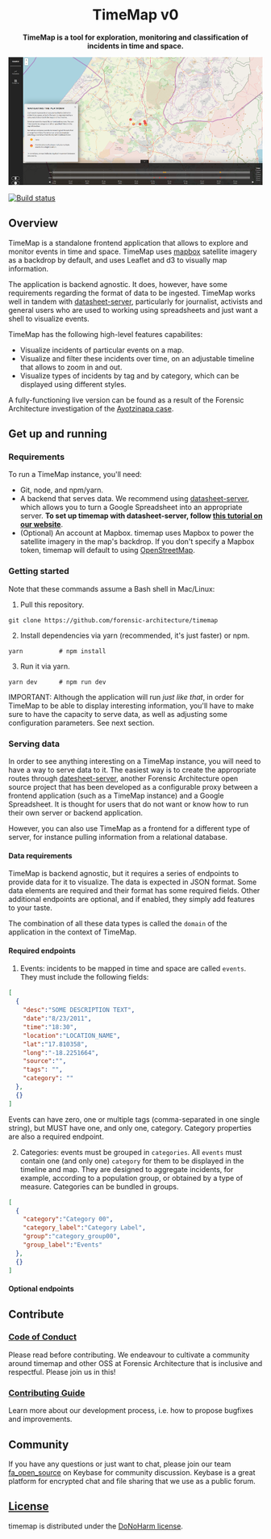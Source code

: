 <h1 align="center">
  TimeMap v0
</h1>

<p align="center">
  <strong>TimeMap is a tool for exploration, monitoring and classification of incidents in time and space.</strong><br>
</p>

![](docs/example-timemap.png)

[![Build status](https://travis-ci.com/forensic-architecture/timemap.svg?branch=develop)](https://travis-ci.com/forensic-architecture/timemap)

## Overview

TimeMap is a standalone frontend application that allows to explore and monitor events in time and space. TimeMap uses [mapbox](https://www.mapbox.com/) satellite imagery as a backdrop by default, and uses Leaflet and d3 to visually map information.

The application is backend agnostic. It does, however, have some requirements regarding the format of data to be ingested. TimeMap works well in tandem with [datasheet-server](https://github.com/breezykermo/datasheet-server), particularly for journalist, activists and general users who are used to working using spreadsheets and just want a shell to visualize events.

TimeMap has the following high-level features capabilites:

* Visualize incidents of particular events on a map.
* Visualize and filter these incidents over time, on an adjustable timeline that allows to zoom in and out.
* Visualize types of incidents by tag and by category, which can be displayed using different styles.

A fully-functioning live version can be found as a result of the Forensic Architecture investigation of the [Ayotzinapa case](https://www.plataforma-ayotzinapa.org).

## Get up and running

### Requirements

To run a TimeMap instance, you'll need:

* Git, node, and npm/yarn.
* A backend that serves data. We recommend using [datasheet-server](https://github.com/breezykermo/datasheet-server), which allows you to turn a Google Spreadsheet into an appropriate server. **To set up timemap with datasheet-server, follow [this tutorial on our website](https://engineering.forensic-architecture.org/timemap-and-datsheet-server)**.
* (Optional) An account at Mapbox. timemap uses Mapbox to power the satellite imagery in the map's backdrop. If you don't specify a Mapbox token, timemap will default to using [OpenStreetMap](https://www.openstreetmap.org).

### Getting started

Note that these commands assume a Bash shell in Mac/Linux:

1. Pull this repository.

```shell
git clone https://github.com/forensic-architecture/timemap
```

2. Install dependencies via yarn (recommended, it's just faster) or npm.

```shell
yarn          # npm install
```

3. Run it via yarn.

```shell
yarn dev      # npm run dev
```

IMPORTANT: Although the application will run _just like that_, in order for TimeMap to be able to display interesting information, you'll have to make sure to have the capacity to serve data, as well as adjusting some configuration parameters. See next section.

### Serving data

In order to see anything interesting on a TimeMap instance, you will need to have a way to serve data to it. The easiest way is to create the appropriate routes through [datesheet-server](), another Forensic Architecture open source project that has been developed as a configurable proxy between a frontend application (such as a TimeMap instance) and a Google Spreadsheet. It is thought for users that do not want or know how to run their own server or backend application.

However, you can also use TimeMap as a frontend for a different type of server, for instance pulling information from a relational database.

#### Data requirements

TimeMap is backend agnostic, but it requires a series of endpoints to provide data for it to visualize. The data is expected in JSON format. Some data elements are required and their format has some required fields. Other additional endpoints are optional, and if enabled, they simply add features to your taste.

The combination of all these data types is called the `domain` of the application in the context of TimeMap.

#### Required endpoints

1. Events: incidents to be mapped in time and space are called `events`. They must include the following fields:

```json
[
  {
    "desc":"SOME DESCRIPTION TEXT",
    "date":"8/23/2011",
    "time":"18:30",
    "location":"LOCATION_NAME",
    "lat":"17.810358",
    "long":"-18.2251664",
    "source":"",
    "tags": "",
    "category": ""
  },
  {}
]

```

Events can have zero, one or multiple tags (comma-separated in one single string), but MUST have one, and only one, category. Category properties are also a required endpoint.

2. Categories: events must be grouped in `categories`. All `events` must contain one (and only one) `category` for them to be displayed in the timeline and map. They are designed to aggregate incidents, for example, according to a population group, or obtained by a type of measure. Categories can be bundled in groups.

```json
[
  {
    "category":"Category 00",
    "category_label":"Category Label",
    "group":"category_group00",
    "group_label":"Events"
  },
  {}
]
```

#### Optional endpoints

## Contribute

### [Code of Conduct](CODE_OF_CONDUCT.md)

Please read before contributing. We endeavour to cultivate a community around timemap and other OSS at Forensic Architecture that is inclusive and respectful. Please join us in this!

### [Contributing Guide](CONTRIBUTING.md)

Learn more about our development process,  i.e. how to propose bugfixes and improvements.

## Community
If you have any questions or just want to chat, please join our team [fa_open_source](https://keybase.io/team/fa_open_source) on Keybase for community discussion. Keybase is a great platform for encrypted chat and file sharing that we use as a public forum.

## [License](LICENSE.md)

timemap is distributed under the [DoNoHarm license](https://github.com/raisely/NoHarm).
